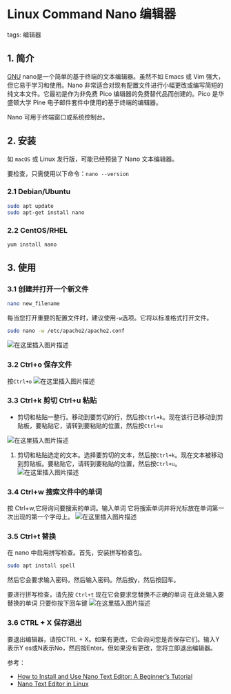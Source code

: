 #  Linux Command Nano 编辑器
tags: 编辑器

##  1. 简介

[GNU](https://www.gnu.org/) nano是一个简单的基于终端的文本编辑器。虽然不如 Emacs 或 Vim 强大，但它易于学习和使用。Nano 非常适合对现有配置文件进行小幅更改或编写简短的纯文本文件。它最初是作为非免费 Pico 编辑器的免费替代品而创建的。Pico 是华盛顿大学 Pine 电子邮件套件中使用的基于终端的编辑器。

Nano 可用于终端窗口或系统控制台。

##  2. 安装
如 `macOS` 或 Linux 发行版，可能已经预装了 Nano 文本编辑器。

要检查，只需使用以下命令：`nano --version`

###  2.1 Debian/Ubuntu 

```bash
sudo apt update
sudo apt-get install nano
```
### 2.2 CentOS/RHEL 

```bash
yum install nano
```
##  3. 使用
### 3.1 创建并打开一个新文件

```bash
nano new_filename
```
每当您打开重要的配置文件时，建议使用`-w`选项。它将以标准格式打开文件。

```bash
sudo nano -w /etc/apache2/apache2.conf
```

![在这里插入图片描述](https://img-blog.csdnimg.cn/3c8ff82a6283459a879fa2ed504295a6.gif#pic_center)

###  3.2 Ctrl+o 保存文件
按`Ctrl+o`
![在这里插入图片描述](https://img-blog.csdnimg.cn/b40f0dbdc756481aafc7b105bfeda139.gif#pic_center)

###  3.3 Ctrl+k 剪切 Ctrl+u 粘贴



 - 剪切和粘贴一整行。移动到要剪切的行，然后按`Ctrl+k`。现在该行已移动到剪贴板，要粘贴它，请转到要粘贴的位置，然后按`Ctrl+u`

![在这里插入图片描述](https://img-blog.csdnimg.cn/1ecc4b6796074e03a3d456df67260626.gif#pic_center)


 1. 剪切和粘贴选定的文本。选择要剪切的文本，然后按`Ctrl+k`。现在文本被移动到剪贴板。要粘贴它，请转到要粘贴的位置，然后按`Ctrl+u`。
![在这里插入图片描述](https://img-blog.csdnimg.cn/334bc3363cf049158247fa5f9f964d8c.gif#pic_center)

###  3.4 Ctrl+w 搜索文件中的单词
按 Ctrl+w,它将询问要搜索的单词。输入单词
它将搜索单词并将光标放在单词第一次出现的第一个字母上。
![在这里插入图片描述](https://img-blog.csdnimg.cn/c8be300be84e4d62ad25657dec91c7c8.gif#pic_center)

###  3.5 Ctrl+t 替换
在 nano 中启用拼写检查。首先，安装拼写检查包。

```bash
sudo apt install spell
```
然后它会要求输入密码，然后输入密码。然后按y，然后按回车。

要进行拼写检查，请先按 `Ctrl+t`
现在它会要求您替换不正确的单词
在此处输入要替换的单词
只要你按下回车键
![在这里插入图片描述](https://img-blog.csdnimg.cn/b44b6da8cd95483ebb93deed4febc42c.gif#pic_center)

###  3.6 CTRL + X 保存退出
要退出编辑器，请按CTRL + X。如果有更改，它会询问您是否保存它们。输入Y表示Y es或N表示No，然后按Enter。但如果没有更改，您将立即退出编辑器。

参考：

 - [How to Install and Use Nano Text Editor: A Beginner’s Tutorial](https://www.hostinger.com/tutorials/how-to-install-and-use-nano-text-editor)
 - [Nano Text Editor in Linux](https://www.geeksforgeeks.org/nano-text-editor-in-linux/)

